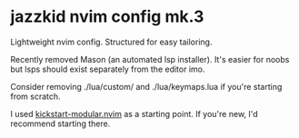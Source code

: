 # jazzkid nvim config mk.3

Lightweight nvim config. Structured for easy tailoring.

Recently removed Mason (an automated lsp installer). 
It's easier for noobs but lsps should exist separately from the editor imo.

Consider removing ./lua/custom/ and ./lua/keymaps.lua if you're starting from scratch.

I used [kickstart-modular.nvim](https://github.com/dam9000/kickstart-modular.nvim) as a starting point. 
If you're new, I'd recommend starting there.
